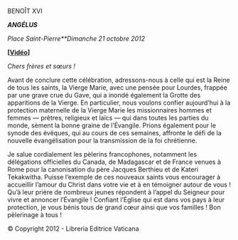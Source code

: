 BENOÎT XVI

***ANGÉLUS***

*Place Saint-Pierre**Dimanche 21 octobre 2012*

**[****[Vidéo](https://www.youtube.com/watch?v=8sUMhvyHC94&list=PLC9tK3J1RlaZGkT-qS3F021VSzUv-YuwO&index=19&ab_channel=TheVatican-Archive)****]**

*Chers frères et sœurs !*

Avant de conclure cette célébration, adressons-nous à celle qui est la Reine de tous les saints, la Vierge Marie, avec une pensée pour Lourdes, frappée par une grave crue du Gave, qui a inondé également la Grotte des apparitions de la Vierge. En particulier, nous voulons confier aujourd’hui à la protection maternelle de la Vierge Marie les missionnaires hommes et femmes — prêtres, religieux et laïcs — qui dans toutes les parties du monde, sèment la bonne graine de l’Évangile. Prions également pour le synode des évêques, qui au cours de ces semaines, affronte le défi de la nouvelle évangélisation pour la transmission de la foi chrétienne.

Je salue cordialement les pèlerins francophones, notamment les délégations officielles du Canada, de Madagascar et de France venues à Rome pour la canonisation du père Jacques Berthieu et de Kateri Tekakwitha. Puisse l’exemple de ces nouveaux saints vous encourager à accueillir l’amour du Christ dans votre vie et à en témoigner autour de vous ! Qu’à leur prière de nombreux jeunes répondent à l’appel du Seigneur pour vivre et annoncer l’Évangile ! Confiant l’Église qui est dans vos pays à leur protection, je vous bénis tous de grand cœur ainsi que vos familles ! Bon pèlerinage à tous !

© Copyright 2012 - Libreria Editrice Vaticana